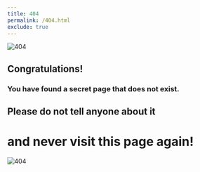 ```yaml
---
title: 404
permalink: /404.html
exclude: true
---
```


![404](https://source.unsplash.com/800x120/?error)
## Congratulations! 
### You have found a secret page that does not exist. 
## Please do not tell anyone about it
# and never visit this page again!
![404](https://source.unsplash.com/800x120/?404)
